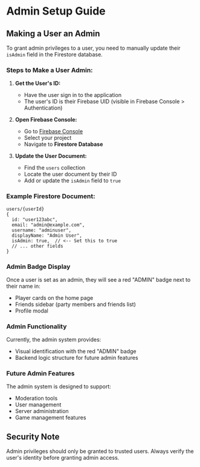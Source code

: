 # Admin Setup Guide

## Making a User an Admin

To grant admin privileges to a user, you need to manually update their `isAdmin` field in the Firestore database.

### Steps to Make a User Admin:

1. **Get the User's ID:**
   - Have the user sign in to the application
   - The user's ID is their Firebase UID (visible in Firebase Console > Authentication)

2. **Open Firebase Console:**
   - Go to [Firebase Console](https://console.firebase.google.com/)
   - Select your project
   - Navigate to **Firestore Database**

3. **Update the User Document:**
   - Find the `users` collection
   - Locate the user document by their ID
   - Add or update the `isAdmin` field to `true`

### Example Firestore Document:

```
users/{userId}
{
  id: "user123abc",
  email: "admin@example.com",
  username: "adminuser",
  displayName: "Admin User",
  isAdmin: true,  // <-- Set this to true
  // ... other fields
}
```

### Admin Badge Display

Once a user is set as an admin, they will see a red "ADMIN" badge next to their name in:
- Player cards on the home page
- Friends sidebar (party members and friends list)
- Profile modal

### Admin Functionality

Currently, the admin system provides:
- Visual identification with the red "ADMIN" badge
- Backend logic structure for future admin features

### Future Admin Features

The admin system is designed to support:
- Moderation tools
- User management
- Server administration
- Game management features

## Security Note

Admin privileges should only be granted to trusted users. Always verify the user's identity before granting admin access.
